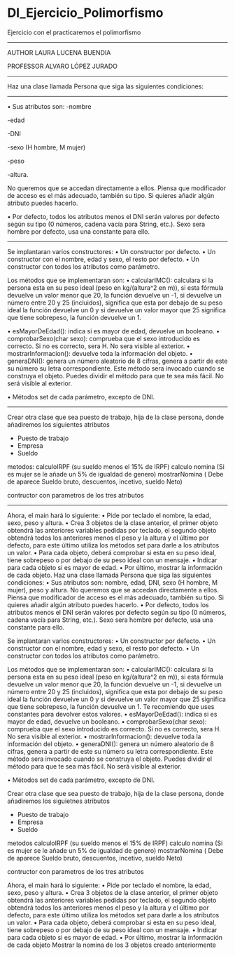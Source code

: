 # DI_Ejercicio_Polimorfismo
Ejercicio con el practicaremos el polimorfismo
__________
AUTHOR LAURA LUCENA BUENDIA

PROFESSOR ALVARO LÓPEZ JURADO
__________
Haz una clase llamada Persona que siga las siguientes condiciones:
__________
•  Sus atributos son: 
  -nombre
  
  -edad
  
  -DNI
  
  -sexo (H hombre, M mujer)
  
  -peso
  
  -altura. 
  
  No queremos que se accedan directamente a ellos. Piensa que modificador de acceso es el más adecuado, también su tipo. 
  Si quieres añadir algún atributo puedes hacerlo.
  
  
•  Por defecto, todos los atributos menos el DNI serán valores por defecto según su tipo (0 números, cadena vacía para String, etc.). 
Sexo sera hombre por defecto, usa una constante para ello.

______
Se implantaran varios constructores:
• 	Un constructor por defecto.
• 	Un constructor con el nombre, edad y sexo, el resto por defecto.
• 	Un constructor con todos los atributos como parámetro.

Los métodos que se implementaran son:
•  calcularIMC(): calculara si la persona esta en su peso ideal (peso en kg/(altura^2  en m)), 
si esta fórmula devuelve un valor menor que 20, la función devuelve un -1, si devuelve un número entre 20 y 25 (incluidos), 
significa que esta por debajo de su peso ideal la función devuelve un 0  y si devuelve un valor mayor que 25 significa que tiene sobrepeso, la función devuelve un 1. 

•  esMayorDeEdad(): indica si es mayor de edad, devuelve un booleano.
•  comprobarSexo(char sexo): comprueba que el sexo introducido es correcto. Si no es correcto, sera H. No sera visible al exterior.
•  mostrarInformacion(): devuelve toda la información del objeto.
•  generaDNI(): genera un número aleatorio de 8 cifras, genera a partir de este su número su letra correspondiente. Este método sera invocado cuando se construya el objeto. Puedes dividir el método para que te sea más fácil. No será visible al exterior.

•  Métodos set de cada parámetro, excepto de DNI.
_________________
Crear otra clase que sea puesto de trabajo, hija de la clase persona, donde añadiremos los siguientes atributos
- Puesto de trabajo
- Empresa
- Sueldo

metodos: 
calculoIRPF (su sueldo menos el 15% de IRPF)
calculo nomina (Si es mujer se le añade un 5% de igualdad de genero)
mostrarNomina ( Debe de aparece Sueldo bruto, descuentos, incetivo, sueldo Neto)

contructor con parametros de los tres atributos



________________________
Ahora, el main hará lo siguiente:
•  Pide por teclado el nombre, la edad, sexo, peso y altura.
• Crea 3 objetos de la clase anterior, el primer objeto obtendrá las anteriores variables pedidas por teclado, el segundo objeto obtendrá todos los anteriores menos el peso y la altura y el último por defecto, para este último utiliza los métodos set para darle a los atributos un valor.
• Para cada objeto, deberá comprobar si esta en su peso ideal, tiene sobrepeso o por debajo de su peso ideal con un mensaje.
• Indicar para cada objeto si es mayor de edad.
• Por último, mostrar la información de cada objeto.
Haz una clase llamada Persona que siga las siguientes condiciones:
•  Sus atributos son: nombre, edad, DNI, sexo (H hombre, M mujer), peso y altura. No queremos que se accedan directamente a ellos. Piensa que modificador de acceso es el más adecuado, también su tipo. Si quieres añadir algún atributo puedes hacerlo.
•  Por defecto, todos los atributos menos el DNI serán valores por defecto según su tipo (0 números, cadena vacía para String, etc.). Sexo sera hombre por defecto, usa una constante para ello.

Se implantaran varios constructores:
• 	Un constructor por defecto.
• 	Un constructor con el nombre, edad y sexo, el resto por defecto.
• 	Un constructor con todos los atributos como parámetro.

Los métodos que se implementaran son:
•  calcularIMC(): calculara si la persona esta en su peso ideal (peso en kg/(altura^2  en m)), si esta fórmula devuelve un valor menor que 20, la función devuelve un -1, si devuelve un número entre 20 y 25 (incluidos), significa que esta por debajo de su peso ideal la función devuelve un 0  y si devuelve un valor mayor que 25 significa que tiene sobrepeso, la función devuelve un 1. Te recomiendo que uses constantes para devolver estos valores.
•  esMayorDeEdad(): indica si es mayor de edad, devuelve un booleano.
•  comprobarSexo(char sexo): comprueba que el sexo introducido es correcto. Si no es correcto, sera H. No sera visible al exterior.
•  mostrarInformacion(): devuelve toda la información del objeto.
•  generaDNI(): genera un número aleatorio de 8 cifras, genera a partir de este su número su letra correspondiente. Este método sera invocado cuando se construya el objeto. Puedes dividir el método para que te sea más fácil. No será visible al exterior.

•  Métodos set de cada parámetro, excepto de DNI.

Crear otra clase que sea puesto de trabajo, hija de la clase persona, donde añadiremos los siguietnes atributos
- Puesto de trabajo
- Empresa
- Sueldo

metodos 
calculoIRPF (su sueldo menos el 15% de IRPF)
calculo nomina (Si es mujer se le añade un 5% de igualdad de genero)
mostrarNomina ( Debe de aparece Sueldo bruto, descuentos, incetivo, sueldo Neto)

contructor con parametros de los tres atributos



Ahora, el main hará lo siguiente:
•  Pide por teclado el nombre, la edad, sexo, peso y altura.
• Crea 3 objetos de la clase anterior, el primer objeto obtendrá las anteriores variables pedidas por teclado, el segundo objeto obtendrá todos los anteriores menos el peso y la altura y el último por defecto, para este último utiliza los métodos set para darle a los atributos un valor.
• Para cada objeto, deberá comprobar si esta en su peso ideal, tiene sobrepeso o por debajo de su peso ideal con un mensaje.
• Indicar para cada objeto si es mayor de edad.
• Por último, mostrar la información de cada objeto
Mostrar la nomina de los 3 objetos creado anteriormente
